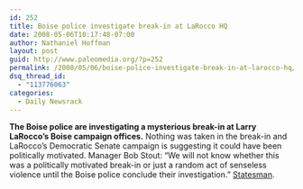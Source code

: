 ```yaml
---
id: 252
title: Boise police investigate break-in at LaRocco HQ
date: 2008-05-06T10:17:48-07:00
author: Nathaniel Hoffman
layout: post
guid: http://www.paleomedia.org/?p=252
permalink: /2008/05/06/boise-police-investigate-break-in-at-larocco-hq/
dsq_thread_id:
  - "113776063"
categories:
  - Daily Newsrack
---
```

**The Boise police are investigating a mysterious break-in at Larry LaRocco&#8217;s Boise campaign offices.** Nothing was taken in the break-in and LaRocco&#8217;s Democratic Senate campaign is suggesting it could have been politically motivated. Manager Bob Stout: “We will not know whether this was a politically motivated break-in or just a random act of senseless violence until the Boise police conclude their investigation.&#8221; [Statesman](http://www.idahostatesman.com/idahopolitics/story/371533.html).